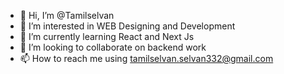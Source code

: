 - 👋 Hi, I’m @Tamilselvan
- 👀 I’m interested in WEB Designing and Development
- 🌱 I’m currently learning React and Next Js
- 💞️ I’m looking to collaborate on backend work
- 📫 How to reach me using tamilselvan.selvan332@gmail.com

